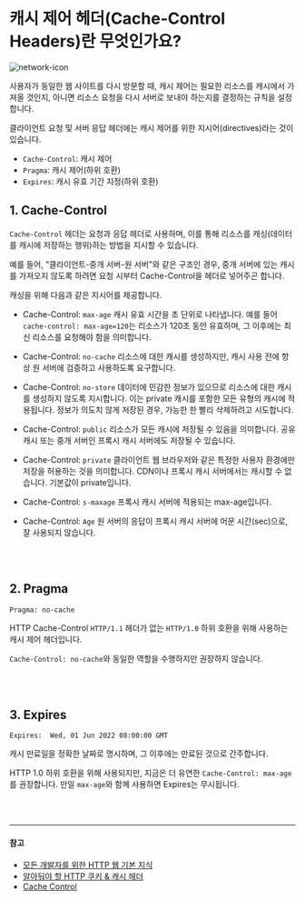 # 캐시 제어 헤더(Cache-Control Headers)란 무엇인가요?

![network-icon](https://github.com/cona-tus/TIL/assets/90844424/c42f62e2-e9f8-41e1-8cfe-0961ff668a28)

사용자가 동일한 웹 사이트를 다시 방문할 때, 캐시 제어는 필요한 리소스를 캐시에서 가져올 것인지, 아니면 리소스 요청을 다시 서버로 보내야 하는지를 결정하는 규칙을 설정합니다.

클라이언트 요청 및 서버 응답 헤더에는 캐시 제어를 위한 지시어(directives)라는 것이 있습니다.

- `Cache-Control`: 캐시 제어
- `Pragma`: 캐시 제어(하위 호환)
- `Expires`: 캐시 유효 기간 지정(하위 호환)

## 1. Cache-Control

`Cache-Control` 헤더는 요청과 응답 헤더로 사용하며, 이를 통해 리소스를 캐싱(데이터를 캐시에 저장하는 행위)하는 방법을 지시할 수 있습니다.

예를 들어, "클라이언트-중개 서버-원 서버"와 같은 구조인 경우, 중개 서버에 있는 캐시를 가져오지 않도록 하려면 요청 시부터 Cache-Control을 헤더로 넣어주곤 합니다.

캐싱을 위해 다음과 같은 지시어를 제공합니다.

- Cache-Control: `max-age`
  캐시 유효 시간을 초 단위로 나타냅니다. 예를 들어 `cache-control: max-age=120`는 리소스가 120초 동안 유효하며, 그 이후에는 최신 리소스를 요청해야 함을 의미합니다.

- Cache-Control: `no-cache`
  리소스에 대한 캐시를 생성하지만, 캐시 사용 전에 항상 원 서버에 검증하고 사용하도록 요구합니다.

- Cache-Control: `no-store`
  데이터에 민감한 정보가 있으므로 리소스에 대한 캐시를 생성하지 않도록 지시합니다. 이는 private 캐시를 포함한 모든 유형의 캐시에 적용됩니다. 정보가 의도치 않게 저장된 경우, 가능한 한 빨리 삭제하려고 시도합니다.

- Cache-Control: `public`
  리소스가 모든 캐시에 저장될 수 있음을 의미합니다. 공유 캐시 또는 중개 서버인 프록시 캐시 서버에도 저장될 수 있습니다.

- Cache-Control: `private`
  클라이언트 웹 브라우저와 같은 특정한 사용자 환경에만 저장을 허용하는 것을 의미합니다. CDN이나 프록시 캐시 서버에서는 캐시할 수 없습니다. 기본값이 private입니다.

- Cache-Control: `s-maxage`
  프록시 캐시 서버에 적용되는 max-age입니다.

- Cache-Control: `Age`
  원 서버의 응답이 프록시 캐시 서버에 머문 시간(sec)으로, 잘 사용되지 않습니다.

<br/>
<br/>

## 2. Pragma

```http
Pragma: no-cache
```

HTTP Cache-Control `HTTP/1.1` 헤더가 없는 `HTTP/1.0` 하위 호환을 위해 사용하는 캐시 제어 헤더입니다.

`Cache-Control: no-cache`와 동일한 역할을 수행하지만 권장하지 않습니다.

<br/>
<br/>

## 3. Expires

```http
Expires:  Wed, 01 Jun 2022 08:00:00 GMT
```

캐시 만료일을 정확한 날짜로 명시하며, 그 이후에는 만료된 것으로 간주합니다.

HTTP 1.0 하위 호환을 위해 사용되지만, 지금은 더 유연한 `Cache-Control: max-age`를 권장합니다. 만일 `max-age`와 함께 사용하면 Expires는 무시됩니다.

<br/>
<br/>

---

#### 참고

- [모든 개발자를 위한 HTTP 웹 기본 지식](https://inf.run/YWJd '김영한')
- [알아둬야 할 HTTP 쿠키 & 캐시 헤더](https://www.zerocho.com/category/HTTP/post/5b594dd3c06fa2001b89feb9 '제로초')
- [Cache Control](https://www.imperva.com/learn/performance/cache-control/ 'imperva')
